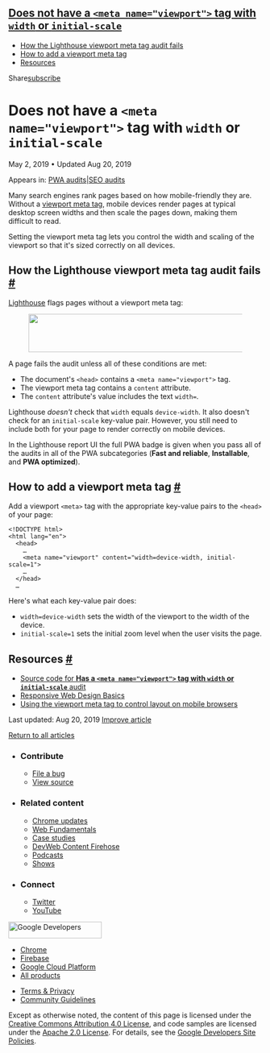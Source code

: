 





<a href="#does-not-have-a-lesscodegreaterandltmeta-nameandquotviewportandquotandgtlesscodegreater-tag-with-lesscodegreaterwidthlesscodegreater-or-lesscodegreaterinitial-scalelesscodegreater" class="w-toc__header--link">Does not have a <code>&lt;meta name="viewport"&gt;</code> tag with <code>width</code> or <code>initial-scale</code></a>
--------------------------------------------------------------------------------------------------------------------------------------------------------------------------------------------------------------------------------------------------------------------------------------------------------------------------------------------------

-   [How the Lighthouse viewport meta tag audit fails](#how-the-lighthouse-viewport-meta-tag-audit-fails)
-   [How to add a viewport meta tag](#how-to-add-a-viewport-meta-tag)
-   [Resources](#resources)

Share<a href="/newsletter/" class="gc-analytics-event w-actions__fab w-actions__fab--subscribe"><span>subscribe</span></a>

Does not have a `<meta name="viewport">` tag with `width` or `initial-scale`
============================================================================

May 2, 2019 <span class="w-author__separator">•</span> Updated Aug 20, 2019

<span class="w-post-signpost__title">Appears in:</span> <a href="/lighthouse-pwa" class="w-post-signpost__link">PWA audits</a><span class="w-post-signpost__divider">|</span><a href="/lighthouse-seo" class="w-post-signpost__link">SEO audits</a>

Many search engines rank pages based on how mobile-friendly they are. Without a [viewport meta tag](https://developer.mozilla.org/en-US/docs/Mozilla/Mobile/Viewport_meta_tag), mobile devices render pages at typical desktop screen widths and then scale the pages down, making them difficult to read.

Setting the viewport meta tag lets you control the width and scaling of the viewport so that it's sized correctly on all devices.

How the Lighthouse viewport meta tag audit fails <a href="#how-the-lighthouse-viewport-meta-tag-audit-fails" class="w-headline-link">#</a>
------------------------------------------------------------------------------------------------------------------------------------------

[Lighthouse](https://developers.google.com/web/tools/lighthouse/) flags pages without a viewport meta tag:

<figure><img src="https://web-dev.imgix.net/image/tcFciHGuF3MxnTr1y5ue01OGLBn2/g9La56duNlpHZntDnzY9.png?auto=format" class="w-screenshot w-screenshot" sizes="(min-width: 800px) 800px, calc(100vw - 48px)" srcset="https://web-dev.imgix.net/image/tcFciHGuF3MxnTr1y5ue01OGLBn2/g9La56duNlpHZntDnzY9.png?auto=format&amp;w=200 200w, https://web-dev.imgix.net/image/tcFciHGuF3MxnTr1y5ue01OGLBn2/g9La56duNlpHZntDnzY9.png?auto=format&amp;w=228 228w, https://web-dev.imgix.net/image/tcFciHGuF3MxnTr1y5ue01OGLBn2/g9La56duNlpHZntDnzY9.png?auto=format&amp;w=260 260w, https://web-dev.imgix.net/image/tcFciHGuF3MxnTr1y5ue01OGLBn2/g9La56duNlpHZntDnzY9.png?auto=format&amp;w=296 296w, https://web-dev.imgix.net/image/tcFciHGuF3MxnTr1y5ue01OGLBn2/g9La56duNlpHZntDnzY9.png?auto=format&amp;w=338 338w, https://web-dev.imgix.net/image/tcFciHGuF3MxnTr1y5ue01OGLBn2/g9La56duNlpHZntDnzY9.png?auto=format&amp;w=385 385w, https://web-dev.imgix.net/image/tcFciHGuF3MxnTr1y5ue01OGLBn2/g9La56duNlpHZntDnzY9.png?auto=format&amp;w=439 439w, https://web-dev.imgix.net/image/tcFciHGuF3MxnTr1y5ue01OGLBn2/g9La56duNlpHZntDnzY9.png?auto=format&amp;w=500 500w, https://web-dev.imgix.net/image/tcFciHGuF3MxnTr1y5ue01OGLBn2/g9La56duNlpHZntDnzY9.png?auto=format&amp;w=571 571w, https://web-dev.imgix.net/image/tcFciHGuF3MxnTr1y5ue01OGLBn2/g9La56duNlpHZntDnzY9.png?auto=format&amp;w=650 650w, https://web-dev.imgix.net/image/tcFciHGuF3MxnTr1y5ue01OGLBn2/g9La56duNlpHZntDnzY9.png?auto=format&amp;w=741 741w, https://web-dev.imgix.net/image/tcFciHGuF3MxnTr1y5ue01OGLBn2/g9La56duNlpHZntDnzY9.png?auto=format&amp;w=845 845w, https://web-dev.imgix.net/image/tcFciHGuF3MxnTr1y5ue01OGLBn2/g9La56duNlpHZntDnzY9.png?auto=format&amp;w=964 964w, https://web-dev.imgix.net/image/tcFciHGuF3MxnTr1y5ue01OGLBn2/g9La56duNlpHZntDnzY9.png?auto=format&amp;w=1098 1098w, https://web-dev.imgix.net/image/tcFciHGuF3MxnTr1y5ue01OGLBn2/g9La56duNlpHZntDnzY9.png?auto=format&amp;w=1252 1252w, https://web-dev.imgix.net/image/tcFciHGuF3MxnTr1y5ue01OGLBn2/g9La56duNlpHZntDnzY9.png?auto=format&amp;w=1428 1428w, https://web-dev.imgix.net/image/tcFciHGuF3MxnTr1y5ue01OGLBn2/g9La56duNlpHZntDnzY9.png?auto=format&amp;w=1600 1600w" width="800" height="76" /></figure>A page fails the audit unless all of these conditions are met:

-   The document's `<head>` contains a `<meta name="viewport">` tag.
-   The viewport meta tag contains a `content` attribute.
-   The `content` attribute's value includes the text `width=`.

Lighthouse *doesn't* check that `width` equals `device-width`. It also doesn't check for an `initial-scale` key-value pair. However, you still need to include both for your page to render correctly on mobile devices.

In the Lighthouse report UI the full PWA badge is given when you pass all of the audits in all of the PWA subcategories (**Fast and reliable**, **Installable**, and **PWA optimized**).

How to add a viewport meta tag <a href="#how-to-add-a-viewport-meta-tag" class="w-headline-link">#</a>
------------------------------------------------------------------------------------------------------

Add a viewport `<meta>` tag with the appropriate key-value pairs to the `<head>` of your page:

    <!DOCTYPE html>
    <html lang="en">
      <head>
        …
        <meta name="viewport" content="width=device-width, initial-scale=1">
        …
      </head>
      …

Here's what each key-value pair does:

-   `width=device-width` sets the width of the viewport to the width of the device.
-   `initial-scale=1` sets the initial zoom level when the user visits the page.

Resources <a href="#resources" class="w-headline-link">#</a>
------------------------------------------------------------

-   [Source code for **Has a `<meta name="viewport">` tag with `width` or `initial-scale`** audit](https://github.com/GoogleChrome/lighthouse/blob/master/lighthouse-core/audits/viewport.js)
-   [Responsive Web Design Basics](https://developers.google.com/web/fundamentals/design-and-ux/responsive/#set-the-viewport)
-   [Using the viewport meta tag to control layout on mobile browsers](https://developer.mozilla.org/en-US/docs/Mozilla/Mobile/Viewport_meta_tag)

<span class="w-mr--sm">Last updated: Aug 20, 2019 </span>[Improve article](https://github.com/GoogleChrome/web.dev/blob/master/src/site/content/en/lighthouse-pwa/viewport/index.md)

<a href="/lighthouse-pwa" class="gc-analytics-event w-article-navigation__link w-article-navigation__link--back w-article-navigation__link--single">Return to all articles</a>

-   ### Contribute

    -   <a href="https://github.com/GoogleChrome/web.dev/issues/new?assignees=&amp;labels=bug&amp;template=bug_report.md&amp;title=" class="w-footer__linkbox-link">File a bug</a>
    -   <a href="https://github.com/googlechrome/web.dev" class="w-footer__linkbox-link">View source</a>

-   ### Related content

    -   <a href="https://blog.chromium.org/" class="w-footer__linkbox-link">Chrome updates</a>
    -   <a href="https://developers.google.com/web/" class="w-footer__linkbox-link">Web Fundamentals</a>
    -   <a href="https://developers.google.com/web/showcase/" class="w-footer__linkbox-link">Case studies</a>
    -   <a href="https://devwebfeed.appspot.com/" class="w-footer__linkbox-link">DevWeb Content Firehose</a>
    -   <a href="/podcasts/" class="w-footer__linkbox-link">Podcasts</a>
    -   <a href="/shows/" class="w-footer__linkbox-link">Shows</a>

-   ### Connect

    -   <a href="https://www.twitter.com/ChromiumDev" class="w-footer__linkbox-link">Twitter</a>
    -   <a href="https://www.youtube.com/user/ChromeDevelopers" class="w-footer__linkbox-link">YouTube</a>

<a href="https://developers.google.com/" class="w-footer__utility-logo-link"><img src="/images/lockup-color.png" alt="Google Developers" class="w-footer__utility-logo" width="185" height="33" /></a>

-   <a href="https://developer.chrome.com/" class="w-footer__utility-link">Chrome</a>
-   <a href="https://firebase.google.com/" class="w-footer__utility-link">Firebase</a>
-   <a href="https://cloud.google.com/" class="w-footer__utility-link">Google Cloud Platform</a>
-   <a href="https://developers.google.com/products" class="w-footer__utility-link">All products</a>

<!-- -->

-   <a href="https://policies.google.com/" class="w-footer__utility-link">Terms &amp; Privacy</a>
-   <a href="/community-guidelines/" class="w-footer__utility-link">Community Guidelines</a>

Except as otherwise noted, the content of this page is licensed under the [Creative Commons Attribution 4.0 License](https://creativecommons.org/licenses/by/4.0/), and code samples are licensed under the [Apache 2.0 License](https://www.apache.org/licenses/LICENSE-2.0). For details, see the [Google Developers Site Policies](https://developers.google.com/terms/site-policies).
